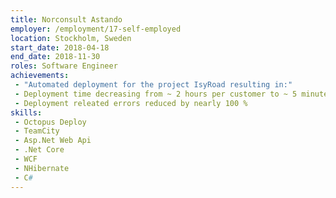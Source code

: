 ```yaml
---
title: Norconsult Astando
employer: /employment/17-self-employed
location: Stockholm, Sweden
start_date: 2018-04-18
end_date: 2018-11-30
roles: Software Engineer
achievements:
 - "Automated deployment for the project IsyRoad resulting in:"
 - Deployment time decreasing from ~ 2 hours per customer to ~ 5 minutes per customer
 - Deployment releated errors reduced by nearly 100 %
skills: 
 - Octopus Deploy
 - TeamCity
 - Asp.Net Web Api
 - .Net Core
 - WCF
 - NHibernate
 - C#
---
```

